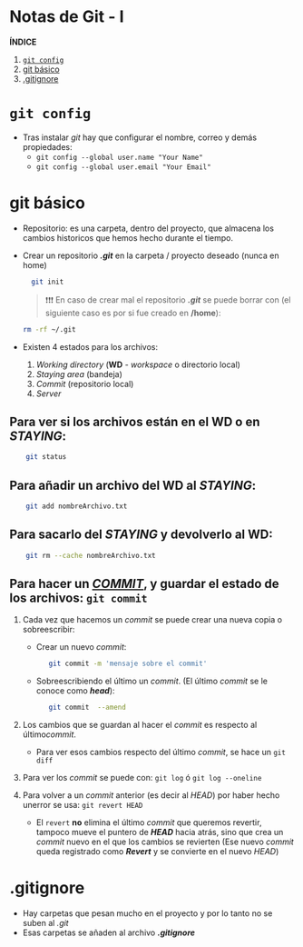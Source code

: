 # Notas de Git - I

**ÍNDICE**

1. [`git config`](#id1)
2. [git básico](#id2)
3. [.gitignore](#id3)

# `git config` <a name="id1"></a>

- Tras instalar _git_ hay que configurar el nombre, correo y demás propiedades:
  - `git config --global user.name "Your Name"`
  - `git config --global user.email "Your Email"`

# git básico <a name="id2"></a>

- Repositorio: es una carpeta, dentro del proyecto, que almacena los cambios historicos que hemos hecho durante el tiempo.
- Crear un repositorio **_.git_** en la carpeta / proyecto deseado (nunca en home)

  ```bash
  	git init
  ```

  > ❗❗❗ En caso de crear mal el repositorio **_.git_** se puede borrar con (el siguiente caso es por si fue creado en **/home**):

  ```bash
  rm -rf ~/.git
  ```

- Existen 4 estados para los archivos:

  1.  _Working directory_ (**WD** - _workspace_ o directorio local)
  2.  _Staying area_ (bandeja)
  3.  _Commit_ (repositorio local)
  4.  _Server_

## Para ver si los archivos están en el **WD** o en **_STAYING_**:

```bash
	git status
```

## Para añadir un archivo del **WD** al **_STAYING_**:

```bash
	git add nombreArchivo.txt
```

## Para sacarlo del **_STAYING_** y devolverlo al **WD**:

```bash
	git rm --cache nombreArchivo.txt
```

## Para hacer un <u>**_COMMIT_**</u>, y guardar el estado de los archivos: `git commit`

1. Cada vez que hacemos un _commit_ se puede crear una nueva copia o sobreescribir:
   - Crear un nuevo _commit_:
     ```bash
     	git commit -m 'mensaje sobre el commit'
     ```
   - Sobreescribiendo el último un _commit_. (El último _commit_ se le conoce como **_head_**):
     ```bash
     	git commit  --amend
     ```
2. Los cambios que se guardan al hacer el _commit_ es respecto al último*commit*.
   - Para ver esos cambios respecto del último _commit_, se hace un `git diff`
3. Para ver los _commit_ se puede con: `git log` ó `git log --oneline`

4. Para volver a un _commit_ anterior (es decir al _HEAD_) por haber hecho unerror se usa: `git revert HEAD`
   - El `revert` **no** elimina el último _commit_ que queremos revertir, tampoco mueve el puntero de **_HEAD_** hacia atrás, sino que crea un _commit_ nuevo en el que los cambios se revierten (Ese nuevo _commit_ queda registrado como **_Revert_** y se convierte en el nuevo _HEAD_)

# .gitignore <a name="id3"></a>

- Hay carpetas que pesan mucho en el proyecto y por lo tanto no se suben al _.git_
- Esas carpetas se añaden al archivo **_.gitignore_**
